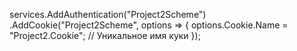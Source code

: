 services.AddAuthentication("Project2Scheme")
    .AddCookie("Project2Scheme", options => {
        options.Cookie.Name = "Project2.Cookie"; // Уникальное имя куки
    });
